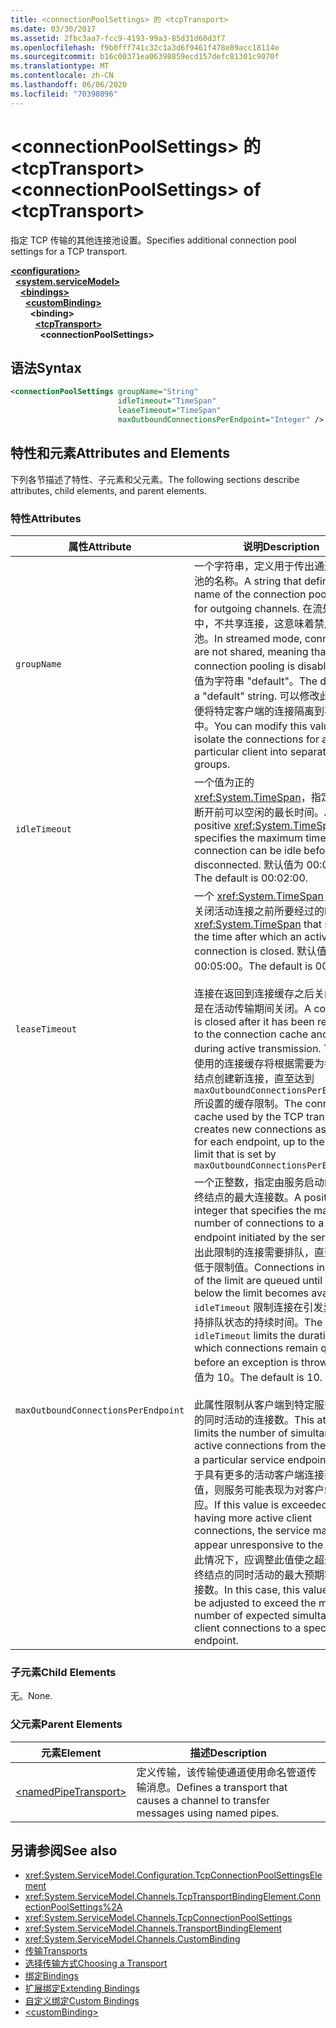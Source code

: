 ```yaml
---
title: <connectionPoolSettings> 的 <tcpTransport>
ms.date: 03/30/2017
ms.assetid: 2fbc3aa7-fcc9-4193-99a3-85d31d60d3f7
ms.openlocfilehash: f9b0fff741c32c1a3d6f9461f478e89acc18114e
ms.sourcegitcommit: b16c00371ea06398859ecd157defc81301c9070f
ms.translationtype: MT
ms.contentlocale: zh-CN
ms.lasthandoff: 06/06/2020
ms.locfileid: "70398096"
---
```

# <a name="connectionpoolsettings-of-tcptransport"></a><span data-ttu-id="17696-102">\<connectionPoolSettings> 的 \<tcpTransport></span><span class="sxs-lookup"><span data-stu-id="17696-102">\<connectionPoolSettings> of \<tcpTransport></span></span>
<span data-ttu-id="17696-103">指定 TCP 传输的其他连接池设置。</span><span class="sxs-lookup"><span data-stu-id="17696-103">Specifies additional connection pool settings for a TCP transport.</span></span>  
  
[**\<configuration>**](../configuration-element.md)\
&nbsp;&nbsp;[**\<system.serviceModel>**](system-servicemodel.md)\
&nbsp;&nbsp;&nbsp;&nbsp;[**\<bindings>**](bindings.md)\
&nbsp;&nbsp;&nbsp;&nbsp;&nbsp;&nbsp;[**\<customBinding>**](custombinding.md)\
&nbsp;&nbsp;&nbsp;&nbsp;&nbsp;&nbsp;&nbsp;&nbsp;**\<binding>**\
&nbsp;&nbsp;&nbsp;&nbsp;&nbsp;&nbsp;&nbsp;&nbsp;&nbsp;&nbsp;[**\<tcpTransport>**](tcptransport.md)\
&nbsp;&nbsp;&nbsp;&nbsp;&nbsp;&nbsp;&nbsp;&nbsp;&nbsp;&nbsp;&nbsp;&nbsp;**\<connectionPoolSettings>**  
  
## <a name="syntax"></a><span data-ttu-id="17696-104">语法</span><span class="sxs-lookup"><span data-stu-id="17696-104">Syntax</span></span>  
  
```xml  
<connectionPoolSettings groupName="String"
                        idleTimeout="TimeSpan"
                        leaseTimeout="TimeSpan"
                        maxOutboundConnectionsPerEndpoint="Integer" />
```  
  
## <a name="attributes-and-elements"></a><span data-ttu-id="17696-105">特性和元素</span><span class="sxs-lookup"><span data-stu-id="17696-105">Attributes and Elements</span></span>  
 <span data-ttu-id="17696-106">下列各节描述了特性、子元素和父元素。</span><span class="sxs-lookup"><span data-stu-id="17696-106">The following sections describe attributes, child elements, and parent elements.</span></span>  
  
### <a name="attributes"></a><span data-ttu-id="17696-107">特性</span><span class="sxs-lookup"><span data-stu-id="17696-107">Attributes</span></span>  
  
|<span data-ttu-id="17696-108">属性</span><span class="sxs-lookup"><span data-stu-id="17696-108">Attribute</span></span>|<span data-ttu-id="17696-109">说明</span><span class="sxs-lookup"><span data-stu-id="17696-109">Description</span></span>|  
|---------------|-----------------|  
|`groupName`|<span data-ttu-id="17696-110">一个字符串，定义用于传出通道的连接池的名称。</span><span class="sxs-lookup"><span data-stu-id="17696-110">A string that defines the name of the connection pool used for outgoing channels.</span></span> <span data-ttu-id="17696-111">在流处理模式中，不共享连接，这意味着禁用连接池。</span><span class="sxs-lookup"><span data-stu-id="17696-111">In streamed mode, connections are not shared, meaning that connection pooling is disabled.</span></span> <span data-ttu-id="17696-112">默认值为字符串 "default"。</span><span class="sxs-lookup"><span data-stu-id="17696-112">The default is a "default" string.</span></span> <span data-ttu-id="17696-113">可以修改此值，以便将特定客户端的连接隔离到不同的组中。</span><span class="sxs-lookup"><span data-stu-id="17696-113">You can modify this value to isolate the connections for a particular client into separate groups.</span></span>|  
|`idleTimeout`|<span data-ttu-id="17696-114">一个值为正的 <xref:System.TimeSpan>，指定连接在断开前可以空闲的最长时间。</span><span class="sxs-lookup"><span data-stu-id="17696-114">A positive <xref:System.TimeSpan> that specifies the maximum time the connection can be idle before being disconnected.</span></span> <span data-ttu-id="17696-115">默认值为 00:02:00。</span><span class="sxs-lookup"><span data-stu-id="17696-115">The default is 00:02:00.</span></span>|  
|`leaseTimeout`|<span data-ttu-id="17696-116">一个 <xref:System.TimeSpan>，指定在关闭活动连接之前所要经过的时间。</span><span class="sxs-lookup"><span data-stu-id="17696-116">A <xref:System.TimeSpan> that specifies the time after which an active connection is closed.</span></span> <span data-ttu-id="17696-117">默认值为 00:05:00。</span><span class="sxs-lookup"><span data-stu-id="17696-117">The default is 00:05:00.</span></span><br /><br /> <span data-ttu-id="17696-118">连接在返回到连接缓存之后关闭，而不是在活动传输期间关闭。</span><span class="sxs-lookup"><span data-stu-id="17696-118">A connection is closed after it has been returned to the connection cache and not during active transmission.</span></span> <span data-ttu-id="17696-119">TCP 传输使用的连接缓存将根据需要为每一个终结点创建新连接，直至达到 `maxOutboundConnectionsPerEndpoint.` 所设置的缓存限制。</span><span class="sxs-lookup"><span data-stu-id="17696-119">The connection cache used by the TCP transport creates new connections as required for each endpoint, up to the cache limit that is set by `maxOutboundConnectionsPerEndpoint.`</span></span>|  
|`maxOutboundConnectionsPerEndpoint`|<span data-ttu-id="17696-120">一个正整数，指定由服务启动的与远程终结点的最大连接数。</span><span class="sxs-lookup"><span data-stu-id="17696-120">A positive integer that specifies the maximum number of connections to a remote endpoint initiated by the service.</span></span> <span data-ttu-id="17696-121">超出此限制的连接需要排队，直到连接数低于限制值。</span><span class="sxs-lookup"><span data-stu-id="17696-121">Connections in excess of the limit are queued until a space below the limit becomes available.</span></span> <span data-ttu-id="17696-122">`idleTimeout` 限制连接在引发异常前保持排队状态的持续时间。</span><span class="sxs-lookup"><span data-stu-id="17696-122">The `idleTimeout` limits the duration in which connections remain queued before an exception is thrown.</span></span> <span data-ttu-id="17696-123">默认值为 10。</span><span class="sxs-lookup"><span data-stu-id="17696-123">The default is 10.</span></span><br /><br /> <span data-ttu-id="17696-124">此属性限制从客户端到特定服务终结点的同时活动的连接数。</span><span class="sxs-lookup"><span data-stu-id="17696-124">This attribute limits the number of simultaneous active connections from the client to a particular service endpoint.</span></span> <span data-ttu-id="17696-125">如果由于具有更多的活动客户端连接而超出此值，则服务可能表现为对客户端无响应。</span><span class="sxs-lookup"><span data-stu-id="17696-125">If this value is exceeded by having more active client connections, the service may appear unresponsive to the client.</span></span> <span data-ttu-id="17696-126">在此情况下，应调整此值使之超过与特定终结点的同时活动的最大预期客户端连接数。</span><span class="sxs-lookup"><span data-stu-id="17696-126">In this case, this value should be adjusted to exceed the maximum number of expected simultaneous client connections to a specific endpoint.</span></span>|  
  
### <a name="child-elements"></a><span data-ttu-id="17696-127">子元素</span><span class="sxs-lookup"><span data-stu-id="17696-127">Child Elements</span></span>  
 <span data-ttu-id="17696-128">无。</span><span class="sxs-lookup"><span data-stu-id="17696-128">None.</span></span>  
  
### <a name="parent-elements"></a><span data-ttu-id="17696-129">父元素</span><span class="sxs-lookup"><span data-stu-id="17696-129">Parent Elements</span></span>  
  
|<span data-ttu-id="17696-130">元素</span><span class="sxs-lookup"><span data-stu-id="17696-130">Element</span></span>|<span data-ttu-id="17696-131">描述</span><span class="sxs-lookup"><span data-stu-id="17696-131">Description</span></span>|  
|-------------|-----------------|  
|[\<namedPipeTransport>](namedpipetransport.md)|<span data-ttu-id="17696-132">定义传输，该传输使通道使用命名管道传输消息。</span><span class="sxs-lookup"><span data-stu-id="17696-132">Defines a transport that causes a channel to transfer messages using named pipes.</span></span>|  
  
## <a name="see-also"></a><span data-ttu-id="17696-133">另请参阅</span><span class="sxs-lookup"><span data-stu-id="17696-133">See also</span></span>

- <xref:System.ServiceModel.Configuration.TcpConnectionPoolSettingsElement>
- <xref:System.ServiceModel.Channels.TcpTransportBindingElement.ConnectionPoolSettings%2A>
- <xref:System.ServiceModel.Channels.TcpConnectionPoolSettings>
- <xref:System.ServiceModel.Channels.TransportBindingElement>
- <xref:System.ServiceModel.Channels.CustomBinding>
- [<span data-ttu-id="17696-134">传输</span><span class="sxs-lookup"><span data-stu-id="17696-134">Transports</span></span>](../../../wcf/feature-details/transports.md)
- [<span data-ttu-id="17696-135">选择传输方式</span><span class="sxs-lookup"><span data-stu-id="17696-135">Choosing a Transport</span></span>](../../../wcf/feature-details/choosing-a-transport.md)
- [<span data-ttu-id="17696-136">绑定</span><span class="sxs-lookup"><span data-stu-id="17696-136">Bindings</span></span>](../../../wcf/bindings.md)
- [<span data-ttu-id="17696-137">扩展绑定</span><span class="sxs-lookup"><span data-stu-id="17696-137">Extending Bindings</span></span>](../../../wcf/extending/extending-bindings.md)
- [<span data-ttu-id="17696-138">自定义绑定</span><span class="sxs-lookup"><span data-stu-id="17696-138">Custom Bindings</span></span>](../../../wcf/extending/custom-bindings.md)
- [\<customBinding>](custombinding.md)
